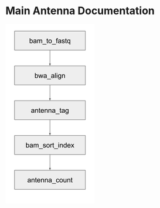 # Main Antenna Documentation
![antenna pipeline outline](https://github.com/broadinstitute/antenna/raw/main/docs/antenna_outline.png)
